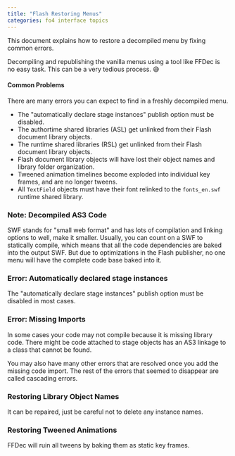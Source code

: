 ```yaml
---
title: "Flash Restoring Menus"
categories: fo4 interface topics
---
```


This document explains how to restore a decompiled menu by fixing common errors.

Decompiling and republishing the vanilla menus using a tool like FFDec is no easy task.
This can be a very tedious process. 😅


#### Common Problems
There are many errors you can expect to find in a freshly decompiled menu.
- The "automatically declare stage instances" publish option must be disabled.
- The authortime shared libraries (ASL) get unlinked from their Flash document library objects.
- The runtime shared libraries (RSL) get unlinked from their Flash document library objects.
- Flash document library objects will have lost their object names and library folder organization.
- Tweened animation timelines become exploded into individual key frames, and are no longer tweens.
- All `TextField` objects must have their font relinked to the `fonts_en.swf` runtime shared library.


### Note: Decompiled AS3 Code
SWF stands for "small web format" and has lots of compilation and linking options to well, make it smaller.
Usually, you can count on a SWF to statically compile, which means that all the code dependencies are baked into the output SWF.
But due to optimizations in the Flash publisher, no one menu will have the complete code base baked into it.


### Error: Automatically declared stage instances
The "automatically declare stage instances" publish option must be disabled in most cases.


### Error: Missing Imports
In some cases your code may not compile because it is missing library code.
There might be code attached to stage objects has an AS3 linkage to a class that cannot be found.

You may also have many other errors that are resolved once you add the missing code import.
The rest of the errors that seemed to disappear are called cascading errors.


### Restoring Library Object Names
It can be repaired, just be careful not to delete any instance names.


### Restoring Tweened Animations
FFDec will ruin all tweens by baking them as static key frames.
